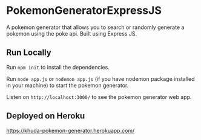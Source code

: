 # PokemonGeneratorExpressJS

A pokemon generator that allows you to search or randomly generate a pokemon using the poke api. Built using Express JS.

## Run Locally
Run `npm init` to install the dependencies.

Run `node app.js` or `nodemon app.js` (if you have nodemon package installed in your machine) to start the pokemon generator.

Listen on `http://localhost:3000/` to see the pokemon generator web app.

## Deployed on Heroku

https://khuda-pokemon-generator.herokuapp.com/
